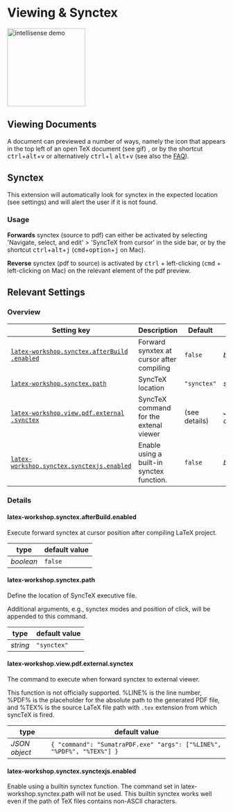 # Viewing & Synctex

<img src="https://raw.githubusercontent.com/James-Yu/LaTeX-Workshop/master/demo_media/synctex.gif" alt="intellisense demo" height="180px">

## Viewing Documents

A document can previewed a number of ways, namely the icon that appears in the top left of an open TeX document (see gif) <img src="https://raw.githubusercontent.com/James-Yu/LaTeX-Workshop/master/icons/view-pdf-light.svg" height="1em">, or by the shortcut <kbd>ctrl</kbd>+<kbd>alt</kbd>+<kbd>v</kbd> or alternatively <kbd>ctrl</kbd>+<kbd>l</kbd> <kbd>alt</kbd>+<kbd>v</kbd> (see also the [FAQ](https://github.com/James-Yu/LaTeX-Workshop/wiki/FAQ#i-cannot-use-ctrlalt-in-a-shortcut)).

## Synctex

This extension will automatically look for synctex in the expected location (see settings) and will alert the user if it is not found.

### Usage

**Forwards** synctex (source to pdf) can either be activated by selecting 'Navigate, select, and edit' > 'SyncTeX from cursor' in the side bar, or by the shortcut <kbd>ctrl</kbd>+<kbd>alt</kbd>+<kbd>j</kbd> (<kbd>cmd</kbd>+<kbd>option</kbd>+<kbd>j</kbd> on Mac).

**Reverse** synctex (pdf to source) is activated by <kbd>ctrl</kbd> + left-clicking (<kbd>cmd</kbd> + left-clicking on Mac) on the relevant element of the pdf preview.

## Relevant Settings

### Overview

| Setting key                                                                                  | Description                               | Default       | Type          |
| -------------------------------------------------------------------------------------------- | ----------------------------------------- | ------------- | ------------- |
| [`latex-workshop​.synctex​.afterBuild​.enabled`](#latex-workshopsynctexafterBuildenabled) | Forward synxtex at cursor after compiling | `false`       | _boolean_     |
| [`latex-workshop​.synctex​.path`](#latex-workshopsynctexpath)                              | SyncTeX location                          | `"synctex"`   | _string_      |
| [`latex-workshop​.view.pdf​.external​.synctex`](#latex-workshopviewpdfexternalsynctex)   | SyncTeX command for the extenal viewer    | (see details) | _JSON object_ |
| [`latex-workshop.synctex.synctexjs.enabled`](#latex-workshopsynctexsynctexjsenabled) | Enable using a built-in synctex function. | `false` | _boolean_ |

### Details

#### latex-workshop.synctex.afterBuild.enabled

Execute forward synctex at cursor position after compiling LaTeX project.

| type      | default value |
| --------- | ------------- |
| _boolean_ | `false`       |

#### latex-workshop.synctex.path

Define the location of SyncTeX executive file.

Additional arguments, e.g., synctex modes and position of click, will be appended to this command.

| type     | default value |
| -------- | ------------- |
| _string_ | `"synctex"`   |

#### latex-workshop.view.pdf.external.synctex

The command to execute when forward synctex to external viewer.

This function is not officially supported. %LINE% is the line number, %PDF% is the placeholder for the absolute path to the generated PDF file, and %TEX% is the source LaTeX file path with `.tex` extension from which syncTeX is fired.

| type          | default value                                                          |
| ------------- | ---------------------------------------------------------------------- |
| _JSON object_ | `{ "command": "SumatraPDF.exe" "args": ["%LINE%", "%PDF%", "%TEX%"] }` |

#### latex-workshop.synctex.synctexjs.enabled

Enable using a builtin synctex function. The command set in latex-workshop.synctex.path will not be used.
This builtin synctex works well even if the path of TeX files contains non-ASCII characters.
